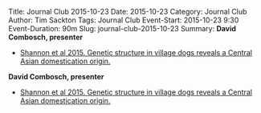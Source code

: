 Title: Journal Club 2015-10-23
Date: 2015-10-23
Category: Journal Club
Author: Tim Sackton
Tags: Journal Club
Event-Start: 2015-10-23 9:30
Event-Duration: 90m
Slug: journal-club-2015-10-23
Summary: <strong>David Combosch, presenter</strong><ul><li><a href="/images/PNAS-2015-Shannon-1516215112.pdf">Shannon et al 2015. Genetic structure in village dogs reveals a Central Asian domestication origin.</a></li></ul>

<strong>David Combosch, presenter</strong><ul><li><a href="/images/PNAS-2015-Shannon-1516215112.pdf">Shannon et al 2015. Genetic structure in village dogs reveals a Central Asian domestication origin.</a></li></ul>
